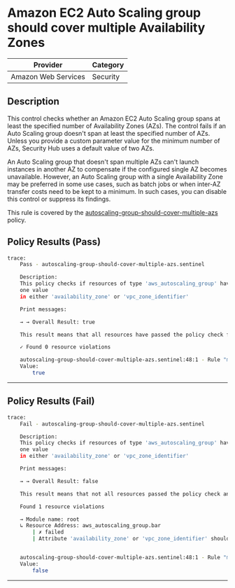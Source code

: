# Amazon EC2 Auto Scaling group should cover multiple Availability Zones

| Provider            | Category  |
| ------------------- | --------  |
| Amazon Web Services |  Security |

## Description

This control checks whether an Amazon EC2 Auto Scaling group spans at least the specified number of Availability Zones (AZs). The control fails if an Auto Scaling group doesn't span at least the specified number of AZs. Unless you provide a custom parameter value for the minimum number of AZs, Security Hub uses a default value of two AZs.

An Auto Scaling group that doesn't span multiple AZs can't launch instances in another AZ to compensate if the configured single AZ becomes unavailable. However, an Auto Scaling group with a single Availability Zone may be preferred in some use cases, such as batch jobs or when inter-AZ transfer costs need to be kept to a minimum. In such cases, you can disable this control or suppress its findings.

This rule is covered by the [autoscaling-group-should-cover-multiple-azs](https://github.com/hashicorp/policy-library-FSBP-Policy-Set-for-AWS-Terraform/blob/main/policies/autoscaling-group/autoscaling-group-should-cover-multiple-azs.sentinel) policy.

## Policy Results (Pass)

```bash
trace:
    Pass - autoscaling-group-should-cover-multiple-azs.sentinel

    Description:
    This policy checks if resources of type 'aws_autoscaling_group' have more than
    one value
    in either 'availability_zone' or 'vpc_zone_identifier'

    Print messages:

    → → Overall Result: true

    This result means that all resources have passed the policy check for the policy autoscaling-group-should-cover-multiple-azs.

    ✓ Found 0 resource violations

    autoscaling-group-should-cover-multiple-azs.sentinel:48:1 - Rule "main"
    Value:
        true
```

---

## Policy Results (Fail)

```bash
trace:
    Fail - autoscaling-group-should-cover-multiple-azs.sentinel

    Description:
    This policy checks if resources of type 'aws_autoscaling_group' have more than
    one value
    in either 'availability_zone' or 'vpc_zone_identifier'

    Print messages:

    → → Overall Result: false

    This result means that not all resources passed the policy check and the protected behavior is not allowed for the policy autoscaling-group-should-cover-multiple-azs.

    Found 1 resource violations

    → Module name: root
    ↳ Resource Address: aws_autoscaling_group.bar
        | ✗ failed
        | Attribute 'availability_zone' or 'vpc_zone_identifier' should have atleast two values for AWS Autoscaling Group. Refer to https://docs.aws.amazon.com/securityhub/latest/userguide/autoscaling-controls.html#autoscaling-2 for more details.


    autoscaling-group-should-cover-multiple-azs.sentinel:48:1 - Rule "main"
    Value:
        false
```

---
